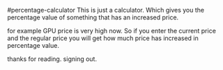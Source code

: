 #percentage-calculator
This is just a calculator. Which gives you the percentage value of something that has an increased price. 

 for example GPU price is very high now. So if you enter the current price and the regular price you will get how much price has increased in percentage value.

 thanks for reading.
signing out.  
